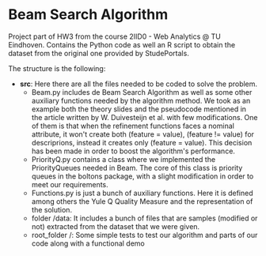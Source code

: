 # Beam Search Algorithm
Project part of HW3 from the course 2IID0 - Web Analytics @ TU Eindhoven. Contains the Python code as well an R script to obtain the dataset from the original one provided by StudePortals. 

The structure is the following:

* **src**: Here there are all the files needed to be coded to solve the problem. <br>
    * Beam.py includes de Beam Search Algorithm as well as some other auxiliary functions needed by the algorithm method. We took as an example both the theory slides and the pseudocode mentioned in the article written by W. Duivesteijn et al. with few modifications. One of them is that when the refinement functions faces a nominal attribute, it won't create both (feature = value), (feature != value) for descriprions, instead it creates only (feature = value). This decision has been made in order to boost the algorithm's performance.
    * PriorityQ.py  contains a class where we implemented the PriorityQueues needed in Beam. The core of this class is priority queues in the boltons package, with a slight modification in order to meet our requirements.
    * Functions.py is just a bunch of auxiliary functions. Here it is defined among others the Yule Q Quality
            Measure and the representation of the solution.
    - folder /data:
        It includes a bunch of files that are samples (modified or not) extracted from the dataset that we were given.
    - root_folder /:
        Some simple tests to test our algorithm and parts of our code along with a functional demo

